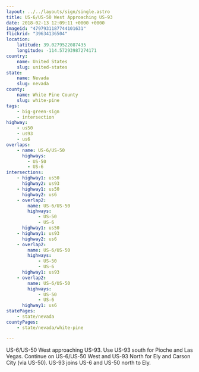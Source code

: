 ```yaml
---
layout: ../../layouts/sign/single.astro
title: US-6/US-50 West Approaching US-93
date: 2018-02-13 12:09:11 +0000 +0000
imageid: "4797931187744101631"
flickrid: "39634136504"
location:
    latitude: 39.0279522087435
    longitude: -114.57293987274171
country:
    name: United States
    slug: united-states
state:
    name: Nevada
    slug: nevada
county:
    name: White Pine County
    slug: white-pine
tags:
    - big-green-sign
    - intersection
highway:
    - us50
    - us93
    - us6
overlaps:
    - name: US-6/US-50
      highways:
        - US-50
        - US-6
intersections:
    - highway1: us50
      highway2: us93
    - highway1: us50
      highway2: us6
    - overlap2:
        name: US-6/US-50
        highways:
            - US-50
            - US-6
      highway1: us50
    - highway1: us93
      highway2: us6
    - overlap2:
        name: US-6/US-50
        highways:
            - US-50
            - US-6
      highway1: us93
    - overlap2:
        name: US-6/US-50
        highways:
            - US-50
            - US-6
      highway1: us6
statePages:
    - state/nevada
countyPages:
    - state/nevada/white-pine

---
```

US-6/US-50 West approaching US-93.  Use US-93 south for Pioche and Las Vegas.  Continue on US-6/US-50 West and US-93 North for Ely and Carson City (via US-50).  US-93 joins US-6 and US-50 north to Ely.